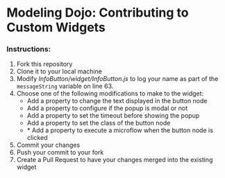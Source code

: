 # Modeling Dojo: Contributing to Custom Widgets

### Instructions:

1. Fork this repository
2. Clone it to your local machine 
3. Modify _InfoButton/widget/InfoButton.js_ to log your name as part of the `messageString` variable on line 63. 
4. Choose one of the following modifications to make to the widget:
    + Add a property to change the text displayed in the button node
    + Add a property to configure if the popup is modal or not
    + Add a property to set the timeout before showing the popup
    + Add a property to set the class of the button node
    + \* Add a property to execute a microflow when the button node is clicked
5. Commit your changes
6. Push your commit to your fork
7. Create a Pull Request to have your changes merged into the existing widget
